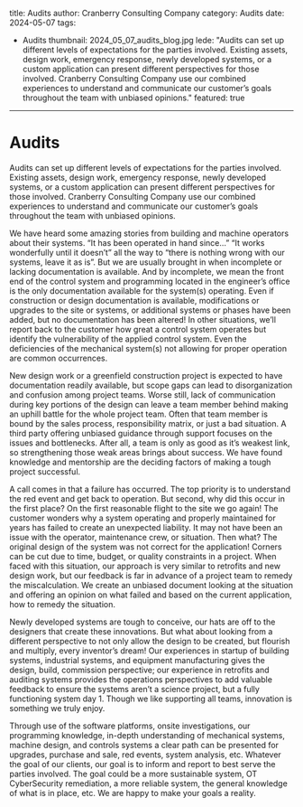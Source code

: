 title: Audits
author: Cranberry Consulting Company
category: Audits
date: 2024-05-07
tags:
- Audits
thumbnail: 2024_05_07_audits_blog.jpg
lede: "Audits can set up different levels of expectations for the parties involved.  Existing assets, design work, emergency response, newly developed systems, or a custom application can present different perspectives for those involved.  Cranberry Consulting Company use our combined experiences to understand and communicate our customer’s goals throughout the team with unbiased opinions."
featured: true
---

# Audits

Audits can set up different levels of expectations for the parties involved.  Existing assets, design work, emergency response, newly developed systems, or a custom application can present different perspectives for those involved.  Cranberry Consulting Company use our combined experiences to understand and communicate our customer’s goals throughout the team with unbiased opinions.

We have heard some amazing stories from building and machine operators about their systems.  “It has been operated in hand since…”  “It works wonderfully until it doesn’t” all the way to “there is nothing wrong with our systems, leave it as is”.  But we are usually brought in when incomplete or lacking documentation is available.  And by incomplete, we mean the front end of the control system and programming located in the engineer’s office is the only documentation available for the system(s) operating.  Even if construction or design documentation is available, modifications or upgrades to the site or systems, or additional systems or phases have been added, but no documentation has been altered!  In other situations, we’ll report back to the customer how great a control system operates but identify the vulnerability of the applied control system.  Even the deficiencies of the mechanical system(s) not allowing for proper operation are common occurrences.

New design work or a greenfield construction project is expected to have documentation readily available, but scope gaps can lead to disorganization and confusion among project teams.  Worse still, lack of communication during key portions of the design can leave a team member behind making an uphill battle for the whole project team.  Often that team member is bound by the sales process, responsibility matrix, or just a bad situation.  A third party offering unbiased guidance through support focuses on the issues and bottlenecks.  After all, a team is only as good as it’s weakest link, so strengthening those weak areas brings about success.  We have found knowledge and mentorship are the deciding factors of making a tough project successful.

A call comes in that a failure has occurred.  The top priority is to understand the red event and get back to operation.  But second, why did this occur in the first place?  On the first reasonable flight to the site we go again!  The customer wonders why a system operating and properly maintained for years has failed to create an unexpected liability.  It may not have been an issue with the operator, maintenance crew, or situation.  Then what?  The original design of the system was not correct for the application!  Corners can be cut due to time, budget, or quality constraints in a project.  When faced with this situation, our approach is very similar to retrofits and new design work, but our feedback is far in advance of a project team to remedy the miscalculation.  We create an unbiased document looking at the situation and offering an opinion on what failed and based on the current application, how to remedy the situation.

Newly developed systems are tough to conceive, our hats are off to the designers that create these innovations.  But what about looking from a different perspective to not only allow the design to be created, but flourish and multiply, every inventor’s dream!  Our experiences in startup of building systems, industrial systems, and equipment manufacturing gives the design, build, commission perspective; our experience in retrofits and auditing systems provides the operations perspectives to add valuable feedback to ensure the systems aren’t a science project, but a fully functioning system day 1.  Though we like supporting all teams, innovation is something we truly enjoy.

Through use of the software platforms, onsite investigations, our programming knowledge, in-depth understanding of mechanical systems, machine design, and controls systems a clear path can be presented for upgrades, purchase and sale, red events, system analysis, etc.  Whatever the goal of our clients, our goal is to inform and report to best serve the parties involved.  The goal could be a more sustainable system, OT CyberSecurity remediation, a more reliable system, the general knowledge of what is in place, etc. We are happy to make your goals a reality.

